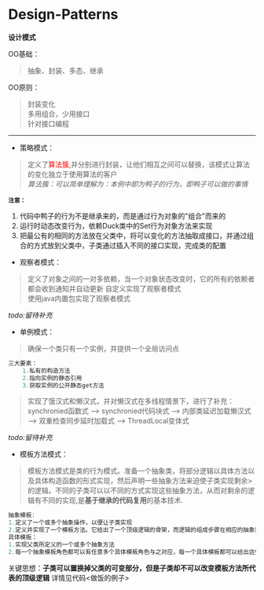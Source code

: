 # Design-Patterns
**设计模式**

OO基础：
> 抽象、封装、多态、继承

OO原则：
>封装变化  
>多用组合，少用接口  
>针对接口编程

---

+ 策略模式：
>定义了<font color="red">算法簇</font>,并分别进行封装，让他们相互之间可以替换，该模式让算法的变化独立于使用算法的客户  
>*算法簇：可以简单理解为：本例中即为鸭子的行为，即鸭子可以做的事情*

**`注意：`** 
1. 代码中鸭子的行为不是继承来的，而是通过行为对象的"组合"而来的  
2. 运行时动态改变行为，依赖Duck类中的Set行为对象方法来实现
3. 把最公有的相同的方法放在父类中，将可以变化的方法抽取成接口，并通过组合的方式放到父类中，子类通过插入不同的接口实现，完成类的配置

+ 观察者模式：
>定义了对象之间的一对多依赖，当一个对象状态改变时，它的所有的依赖者都会收到通知并自动更新
>自定义实现了观察者模式  
>使用java内置包实现了观察者模式

*todo:留待补充*

+ 单例模式：
>确保一个类只有一个实例，并提供一个全局访问点

``` java
三大要素：
	1.私有的构造方法
	2.指向实例的静态引用
	3.获取实例的公开静态get方法
```
> 实现了饿汉式和懒汉式，并对懒汉式在多线程情景下，进行了补充：
>synchronied函数式 --> synchronied代码块式 --> 内部类延迟加载懒汉式 --> 双重检查同步延时加载式 --> ThreadLocal变体式

*todo:留待补充*

+ 模板方法模式：
>模板方法模式是类的行为模式。准备一个抽象类，将部分逻辑以具体方法以及具体构造函数的形式实现，然后声明一些抽象方法来迫使子类实现剩余>的逻辑。不同的子类可以以不同的方式实现这些抽象方法，从而对剩余的逻辑有不同的实现,是**基于继承的代码复用**的基本技术.

``` java
抽象模板:
1.定义了一个或多个抽象操作，以便让子类实现
2.定义并实现了一个模板方法。它给出了一个顶级逻辑的骨架，而逻辑的组成步骤在相应的抽象操作中，推迟到子类实现
具体模板：
1.实现父类所定义的一个或多个抽象方法
2.每一个抽象模板角色都可以有任意多个具体模板角色与之对应，每一个具体模板都可以给出这些抽象方法的不同实现

```
关键思想：**子类可以置换掉父类的可变部分，但是子类却不可以改变模板方法所代表的顶级逻辑**
详情见代码<做饭的例子>

